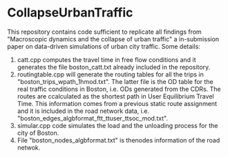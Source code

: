 # CollapseUrbanTraffic
This repository contains code sufficient to replicate all findings from "Macroscopic dynamics and the collapse of urban traffic" a in-submission paper on data-driven simulations of urban city traffic.
Some details:

1. catt.cpp computes the travel time in free flow conditions and it generates the file boston_catt.txt already included in the repository.
2. routingtable.cpp will generate the routing tables for all the trips in "boston_trips_wpath_1hmod.txt". The latter file is the OD table for the real traffic conditions in Boston, i.e. ODs generated from the CDRs. The routes are ccalculated as the shortest path in User Equilibrium Travel Time. This information comes from a previous static route assignment and it is included in the road network data, i.e. "boston_edges_algbformat_ftt_ttuser_ttsoc_mod.txt". 
3. simular.cpp code simulates the load and the unloading process for the city of Boston.
4. File "boston_nodes_algbformat.txt" is thenodes information of the road netwok.
